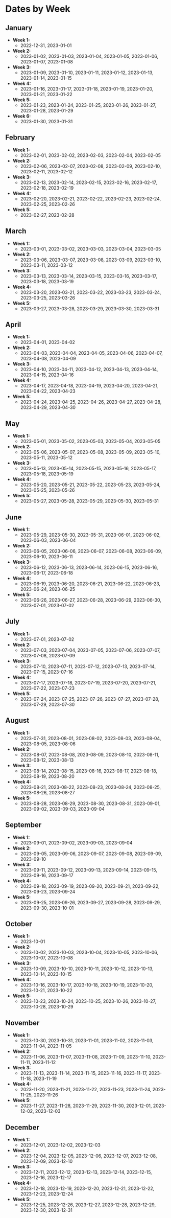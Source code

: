 # Dates by Week

## January
- **Week 1:**
  - 2022-12-31, 2023-01-01
- **Week 2:**
  - 2023-01-02, 2023-01-03, 2023-01-04, 2023-01-05, 2023-01-06, 2023-01-07, 2023-01-08
- **Week 3:**
  - 2023-01-09, 2023-01-10, 2023-01-11, 2023-01-12, 2023-01-13, 2023-01-14, 2023-01-15
- **Week 4:**
  - 2023-01-16, 2023-01-17, 2023-01-18, 2023-01-19, 2023-01-20, 2023-01-21, 2023-01-22
- **Week 5:**
  - 2023-01-23, 2023-01-24, 2023-01-25, 2023-01-26, 2023-01-27, 2023-01-28, 2023-01-29
- **Week 6:**
  - 2023-01-30, 2023-01-31

## February
- **Week 1:**
  - 2023-02-01, 2023-02-02, 2023-02-03, 2023-02-04, 2023-02-05
- **Week 2:**
  - 2023-02-06, 2023-02-07, 2023-02-08, 2023-02-09, 2023-02-10, 2023-02-11, 2023-02-12
- **Week 3:**
  - 2023-02-13, 2023-02-14, 2023-02-15, 2023-02-16, 2023-02-17, 2023-02-18, 2023-02-19
- **Week 4:**
  - 2023-02-20, 2023-02-21, 2023-02-22, 2023-02-23, 2023-02-24, 2023-02-25, 2023-02-26
- **Week 5:**
  - 2023-02-27, 2023-02-28

## March
- **Week 1:**
  - 2023-03-01, 2023-03-02, 2023-03-03, 2023-03-04, 2023-03-05
- **Week 2:**
  - 2023-03-06, 2023-03-07, 2023-03-08, 2023-03-09, 2023-03-10, 2023-03-11, 2023-03-12
- **Week 3:**
  - 2023-03-13, 2023-03-14, 2023-03-15, 2023-03-16, 2023-03-17, 2023-03-18, 2023-03-19
- **Week 4:**
  - 2023-03-20, 2023-03-21, 2023-03-22, 2023-03-23, 2023-03-24, 2023-03-25, 2023-03-26
- **Week 5:**
  - 2023-03-27, 2023-03-28, 2023-03-29, 2023-03-30, 2023-03-31

## April
- **Week 1:**
  - 2023-04-01, 2023-04-02
- **Week 2:**
  - 2023-04-03, 2023-04-04, 2023-04-05, 2023-04-06, 2023-04-07, 2023-04-08, 2023-04-09
- **Week 3:**
  - 2023-04-10, 2023-04-11, 2023-04-12, 2023-04-13, 2023-04-14, 2023-04-15, 2023-04-16
- **Week 4:**
  - 2023-04-17, 2023-04-18, 2023-04-19, 2023-04-20, 2023-04-21, 2023-04-22, 2023-04-23
- **Week 5:**
  - 2023-04-24, 2023-04-25, 2023-04-26, 2023-04-27, 2023-04-28, 2023-04-29, 2023-04-30

## May
- **Week 1:**
  - 2023-05-01, 2023-05-02, 2023-05-03, 2023-05-04, 2023-05-05
- **Week 2:**
  - 2023-05-06, 2023-05-07, 2023-05-08, 2023-05-09, 2023-05-10, 2023-05-11, 2023-05-12
- **Week 3:**
  - 2023-05-13, 2023-05-14, 2023-05-15, 2023-05-16, 2023-05-17, 2023-05-18, 2023-05-19
- **Week 4:**
  - 2023-05-20, 2023-05-21, 2023-05-22, 2023-05-23, 2023-05-24, 2023-05-25, 2023-05-26
- **Week 5:**
  - 2023-05-27, 2023-05-28, 2023-05-29, 2023-05-30, 2023-05-31

## June
- **Week 1:**
  - 2023-05-29, 2023-05-30, 2023-05-31, 2023-06-01, 2023-06-02, 2023-06-03, 2023-06-04
- **Week 2:**
  - 2023-06-05, 2023-06-06, 2023-06-07, 2023-06-08, 2023-06-09, 2023-06-10, 2023-06-11
- **Week 3:**
  - 2023-06-12, 2023-06-13, 2023-06-14, 2023-06-15, 2023-06-16, 2023-06-17, 2023-06-18
- **Week 4:**
  - 2023-06-19, 2023-06-20, 2023-06-21, 2023-06-22, 2023-06-23, 2023-06-24, 2023-06-25
- **Week 5:**
  - 2023-06-26, 2023-06-27, 2023-06-28, 2023-06-29, 2023-06-30, 2023-07-01, 2023-07-02

## July
- **Week 1:**
  - 2023-07-01, 2023-07-02
- **Week 2:**
  - 2023-07-03, 2023-07-04, 2023-07-05, 2023-07-06, 2023-07-07, 2023-07-08, 2023-07-09
- **Week 3:**
  - 2023-07-10, 2023-07-11, 2023-07-12, 2023-07-13, 2023-07-14, 2023-07-15, 2023-07-16
- **Week 4:**
  - 2023-07-17, 2023-07-18, 2023-07-19, 2023-07-20, 2023-07-21, 2023-07-22, 2023-07-23
- **Week 5:**
  - 2023-07-24, 2023-07-25, 2023-07-26, 2023-07-27, 2023-07-28, 2023-07-29, 2023-07-30

## August
- **Week 1:**
  - 2023-07-31, 2023-08-01, 2023-08-02, 2023-08-03, 2023-08-04, 2023-08-05, 2023-08-06
- **Week 2:**
  - 2023-08-07, 2023-08-08, 2023-08-09, 2023-08-10, 2023-08-11, 2023-08-12, 2023-08-13
- **Week 3:**
  - 2023-08-14, 2023-08-15, 2023-08-16, 2023-08-17, 2023-08-18, 2023-08-19, 2023-08-20
- **Week 4:**
  - 2023-08-21, 2023-08-22, 2023-08-23, 2023-08-24, 2023-08-25, 2023-08-26, 2023-08-27
- **Week 5:**
  - 2023-08-28, 2023-08-29, 2023-08-30, 2023-08-31, 2023-09-01, 2023-09-02, 2023-09-03, 2023-09-04

## September
- **Week 1:**
  - 2023-09-01, 2023-09-02, 2023-09-03, 2023-09-04
- **Week 2:**
  - 2023-09-05, 2023-09-06, 2023-09-07, 2023-09-08, 2023-09-09, 2023-09-10
- **Week 3:**
  - 2023-09-11, 2023-09-12, 2023-09-13, 2023-09-14, 2023-09-15, 2023-09-16, 2023-09-17
- **Week 4:**
  - 2023-09-18, 2023-09-19, 2023-09-20, 2023-09-21, 2023-09-22, 2023-09-23, 2023-09-24
- **Week 5:**
  - 2023-09-25, 2023-09-26, 2023-09-27, 2023-09-28, 2023-09-29, 2023-09-30, 2023-10-01

## October
- **Week 1:**
  - 2023-10-01
- **Week 2:**
  - 2023-10-02, 2023-10-03, 2023-10-04, 2023-10-05, 2023-10-06, 2023-10-07, 2023-10-08
- **Week 3:**
  - 2023-10-09, 2023-10-10, 2023-10-11, 2023-10-12, 2023-10-13, 2023-10-14, 2023-10-15
- **Week 4:**
  - 2023-10-16, 2023-10-17, 2023-10-18, 2023-10-19, 2023-10-20, 2023-10-21, 2023-10-22
- **Week 5:**
  - 2023-10-23, 2023-10-24, 2023-10-25, 2023-10-26, 2023-10-27, 2023-10-28, 2023-10-29

## November
- **Week 1:**
  - 2023-10-30, 2023-10-31, 2023-11-01, 2023-11-02, 2023-11-03, 2023-11-04, 2023-11-05
- **Week 2:**
  - 2023-11-06, 2023-11-07, 2023-11-08, 2023-11-09, 2023-11-10, 2023-11-11, 2023-11-12
- **Week 3:**
  - 2023-11-13, 2023-11-14, 2023-11-15, 2023-11-16, 2023-11-17, 2023-11-18, 2023-11-19
- **Week 4:**
  - 2023-11-20, 2023-11-21, 2023-11-22, 2023-11-23, 2023-11-24, 2023-11-25, 2023-11-26
- **Week 5:**
  - 2023-11-27, 2023-11-28, 2023-11-29, 2023-11-30, 2023-12-01, 2023-12-02, 2023-12-03

## December
- **Week 1:**
  - 2023-12-01, 2023-12-02, 2023-12-03
- **Week 2:**
  - 2023-12-04, 2023-12-05, 2023-12-06, 2023-12-07, 2023-12-08, 2023-12-09, 2023-12-10
- **Week 3:**
  - 2023-12-11, 2023-12-12, 2023-12-13, 2023-12-14, 2023-12-15, 2023-12-16, 2023-12-17
- **Week 4:**
  - 2023-12-18, 2023-12-19, 2023-12-20, 2023-12-21, 2023-12-22, 2023-12-23, 2023-12-24
- **Week 5:**
  - 2023-12-25, 2023-12-26, 2023-12-27, 2023-12-28, 2023-12-29, 2023-12-30, 2023-12-31
